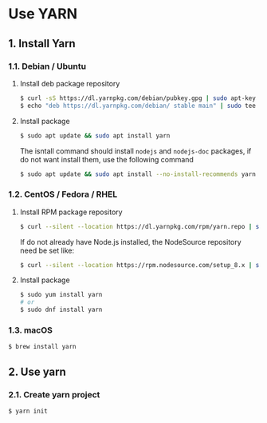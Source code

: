 # Use YARN

## 1. Install Yarn

### 1.1. Debian / Ubuntu

1. Install deb package repository
    
    ```bash
    $ curl -sS https://dl.yarnpkg.com/debian/pubkey.gpg | sudo apt-key add -
    $ echo "deb https://dl.yarnpkg.com/debian/ stable main" | sudo tee /etc/apt/sources.list.d/yarn.list
    ```

2. Install package

    ```bash
    $ sudo apt update && sudo apt install yarn
    ```

    The isntall command should install `nodejs` and `nodejs-doc` packages, if do not want install them, use the following command

    ```bash
    $ sudo apt update && sudo apt install --no-install-recommends yarn
    ```

### 1.2. CentOS / Fedora / RHEL

1. Install RPM package repository
    
    ```bash
    $ curl --silent --location https://dl.yarnpkg.com/rpm/yarn.repo | sudo tee /etc/yum.repos.d/yarn.repoyarn.list
    ```

    If do not already have Node.js installed, the NodeSource repository need be set like:

    ```bash
    $ curl --silent --location https://rpm.nodesource.com/setup_8.x | sudo bash -
    ```

2. Install package

    ```bash
    $ sudo yum install yarn
    # or 
    $ sudo dnf install yarn
    ```

### 1.3. macOS

```bash
$ brew install yarn
```

## 2. Use yarn

### 2.1. Create yarn project

```bash
$ yarn init
```

